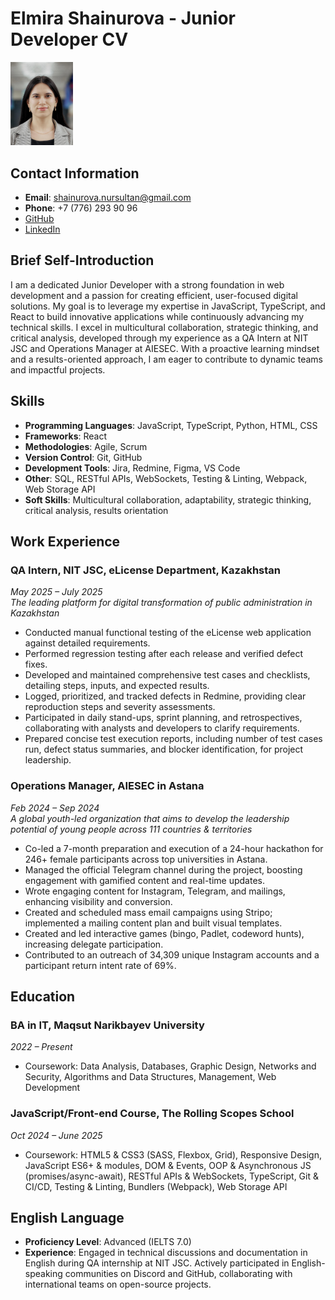 # Elmira Shainurova - Junior Developer CV

<img src="images/mail.jpeg" alt="photo" width="100" />

## Contact Information
- **Email**: shainurova.nursultan@gmail.com
- **Phone**: +7 (776) 293 90 96
- [GitHub](https://github.com/Lososel)
- [LinkedIn](https://linkedin.com/in/elmira-shainurova)

## Brief Self-Introduction
I am a dedicated Junior Developer with a strong foundation in web development and a passion for creating efficient, user-focused digital solutions. My goal is to leverage my expertise in JavaScript, TypeScript, and React to build innovative applications while continuously advancing my technical skills. I excel in multicultural collaboration, strategic thinking, and critical analysis, developed through my experience as a QA Intern at NIT JSC and Operations Manager at AIESEC. With a proactive learning mindset and a results-oriented approach, I am eager to contribute to dynamic teams and impactful projects.

## Skills
- **Programming Languages**: JavaScript, TypeScript, Python, HTML, CSS
- **Frameworks**: React
- **Methodologies**: Agile, Scrum
- **Version Control**: Git, GitHub
- **Development Tools**: Jira, Redmine, Figma, VS Code
- **Other**: SQL, RESTful APIs, WebSockets, Testing & Linting, Webpack, Web Storage API
- **Soft Skills**: Multicultural collaboration, adaptability, strategic thinking, critical analysis, results orientation

## Work Experience
### QA Intern, NIT JSC, eLicense Department, Kazakhstan  
*May 2025 – July 2025*  
*The leading platform for digital transformation of public administration in Kazakhstan*
- Conducted manual functional testing of the eLicense web application against detailed requirements.
- Performed regression testing after each release and verified defect fixes.
- Developed and maintained comprehensive test cases and checklists, detailing steps, inputs, and expected results.
- Logged, prioritized, and tracked defects in Redmine, providing clear reproduction steps and severity assessments.
- Participated in daily stand-ups, sprint planning, and retrospectives, collaborating with analysts and developers to clarify requirements.
- Prepared concise test execution reports, including number of test cases run, defect status summaries, and blocker identification, for project leadership.

### Operations Manager, AIESEC in Astana  
*Feb 2024 – Sep 2024*  
*A global youth-led organization that aims to develop the leadership potential of young people across 111 countries & territories*
- Co-led a 7-month preparation and execution of a 24-hour hackathon for 246+ female participants across top universities in Astana.
- Managed the official Telegram channel during the project, boosting engagement with gamified content and real-time updates.
- Wrote engaging content for Instagram, Telegram, and mailings, enhancing visibility and conversion.
- Created and scheduled mass email campaigns using Stripo; implemented a mailing content plan and built visual templates.
- Created and led interactive games (bingo, Padlet, codeword hunts), increasing delegate participation.
- Contributed to an outreach of 34,309 unique Instagram accounts and a participant return intent rate of 69%.

## Education
### BA in IT, Maqsut Narikbayev University  
*2022 – Present*  
- Coursework: Data Analysis, Databases, Graphic Design, Networks and Security, Algorithms and Data Structures, Management, Web Development

### JavaScript/Front-end Course, The Rolling Scopes School  
*Oct 2024 – June 2025*  
- Coursework: HTML5 & CSS3 (SASS, Flexbox, Grid), Responsive Design, JavaScript ES6+ & modules, DOM & Events, OOP & Asynchronous JS (promises/async-await), RESTful APIs & WebSockets, TypeScript, Git & CI/CD, Testing & Linting, Bundlers (Webpack), Web Storage API

## English Language
- **Proficiency Level**: Advanced (IELTS 7.0)
- **Experience**: Engaged in technical discussions and documentation in English during QA internship at NIT JSC. Actively participated in English-speaking communities on Discord and GitHub, collaborating with international teams on open-source projects.
